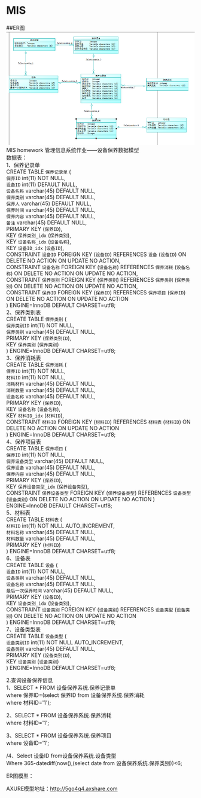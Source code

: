 # MIS
##ER图
![ER图](https://github.com/09143793/MIS/blob/master/ER.png)
MIS homework
管理信息系统作业——设备保养数据模型<br/>
数据表：<br/>
1、保养记录单<br/>
CREATE TABLE `保养记录单` (<br/>
  `保养ID` int(11) NOT NULL,<br/>
  `设备ID` int(11) DEFAULT NULL,<br/>
  `设备名称` varchar(45) DEFAULT NULL,<br/>
  `保养类别` varchar(45) DEFAULT NULL,<br/>
  `保养人` varchar(45) DEFAULT NULL,<br/>
  `保养时间` varchar(45) DEFAULT NULL,<br/>
  `保养内容` varchar(45) DEFAULT NULL,<br/>
  `备注` varchar(45) DEFAULT NULL,<br/>
  PRIMARY KEY (`保养ID`),<br/>
  KEY `保养类别_idx` (`保养类别`),<br/>
  KEY `设备名称_idx` (`设备名称`),<br/>
  KEY `设备ID_idx` (`设备ID`),<br/>
  CONSTRAINT `设备ID` FOREIGN KEY (`设备ID`) REFERENCES `设备` (`设备ID`) ON DELETE NO ACTION ON UPDATE NO ACTION,<br/>
  CONSTRAINT `设备名称` FOREIGN KEY (`设备名称`) REFERENCES `保养消耗` (`设备名称`) ON DELETE NO ACTION ON UPDATE NO ACTION,<br/>
  CONSTRAINT `保养类别` FOREIGN KEY (`保养类别`) REFERENCES `保养类别` (`保养类别`) ON DELETE NO ACTION ON UPDATE NO ACTION,<br/>
  CONSTRAINT `保养ID` FOREIGN KEY (`保养ID`) REFERENCES `保养项目` (`保养ID`) ON DELETE NO ACTION ON UPDATE NO ACTION<br/>
) ENGINE=InnoDB DEFAULT CHARSET=utf8;<br/>
2、保养类别表<br/>
CREATE TABLE `保养类别` (<br/>
  `保养类别ID` int(11) NOT NULL,<br/>
  `保养类别` varchar(45) DEFAULT NULL,<br/>
  PRIMARY KEY (`保养类别ID`),<br/>
  KEY `保养类别` (`保养类别`)<br/>
) ENGINE=InnoDB DEFAULT CHARSET=utf8;<br/>
3、保养消耗表<br/>
CREATE TABLE `保养消耗` (<br/>
  `保养ID` int(11) NOT NULL,<br/>
  `材料ID` int(11) NOT NULL,<br/>
  `消耗材料` varchar(45) DEFAULT NULL,<br/>
  `消耗数量` varchar(45) DEFAULT NULL,<br/>
  `设备名称` varchar(45) DEFAULT NULL,<br/>
  PRIMARY KEY (`保养ID`),<br/>
  KEY `设备名称` (`设备名称`),<br/>
  KEY `材料ID_idx` (`材料ID`),<br/>
  CONSTRAINT `材料ID` FOREIGN KEY (`材料ID`) REFERENCES `材料表` (`材料ID`) ON DELETE NO ACTION ON UPDATE NO ACTION<br/>
) ENGINE=InnoDB DEFAULT CHARSET=utf8;<br/>
4、保养项目表<br/>
CREATE TABLE `保养项目` (<br/>
  `保养ID` int(11) NOT NULL,<br/>
  `保养设备类型` varchar(45) DEFAULT NULL,<br/>
  `保养设备` varchar(45) DEFAULT NULL,<br/>
  `保养内容` varchar(45) DEFAULT NULL,<br/>
  PRIMARY KEY (`保养ID`),<br/>
  KEY `保养设备类型_idx` (`保养设备类型`),<br/>
  CONSTRAINT `保养设备类型` FOREIGN KEY (`保养设备类型`) REFERENCES `设备类型` (`设备类别`) ON DELETE NO ACTION ON UPDATE NO ACTION
) ENGINE=InnoDB DEFAULT CHARSET=utf8;<br/>
5、材料表<br/>
CREATE TABLE `材料表` (<br/>
  `材料ID` int(11) NOT NULL AUTO_INCREMENT,<br/>
  `材料名称` varchar(45) DEFAULT NULL,<br/>
  `材料数量` varchar(45) DEFAULT NULL,<br/>
  PRIMARY KEY (`材料ID`)<br/>
) ENGINE=InnoDB DEFAULT CHARSET=utf8;<br/>
6、设备表<br/>
CREATE TABLE `设备` (<br/>
  `设备ID` int(11) NOT NULL,<br/>
  `设备类别` varchar(45) DEFAULT NULL,<br/>
  `设备名称` varchar(45) DEFAULT NULL,<br/>
  `最后一次保养时间` varchar(45) DEFAULT NULL,<br/>
  PRIMARY KEY (`设备ID`),<br/>
  KEY `设备类别_idx` (`设备类别`),<br/>
  CONSTRAINT `设备类别` FOREIGN KEY (`设备类别`) REFERENCES `设备类型` (`设备类别`) ON DELETE NO ACTION ON UPDATE NO ACTION<br/>
) ENGINE=InnoDB DEFAULT CHARSET=utf8;<br/>
7、设备类型表<br/>
CREATE TABLE `设备类型` (<br/>
  `设备类别ID` int(11) NOT NULL AUTO_INCREMENT,<br/>
  `设备类别` varchar(45) DEFAULT NULL,<br/>
  PRIMARY KEY (`设备类别ID`),<br/>
  KEY `设备类别` (`设备类别`)<br/>
) ENGINE=InnoDB DEFAULT CHARSET=utf8;<br/>

2.查询设备保养信息<br/>
1、SELECT * FROM 设备保养系统.保养记录单<br/>
where 保养ID=(select 保养ID from 设备保养系统.保养消耗<br/>
where 材料ID='1');<br/>

 
2、SELECT * FROM 设备保养系统.保养消耗<br/>
where 材料ID='1';<br/>

 
3、SELECT * FROM 设备保养系统.保养项目<br/>
where 设备ID='1';<br/>

 

/4、Select 设备ID from设备保养系统.设备类型<br/>
Where 365-datediff(now(),(select date from 设备保养系统.保养类别))<6;<br/>

 
ER图模型：<br/>
 
AXURE模型地址：http://5go4q4.axshare.com<br/>
